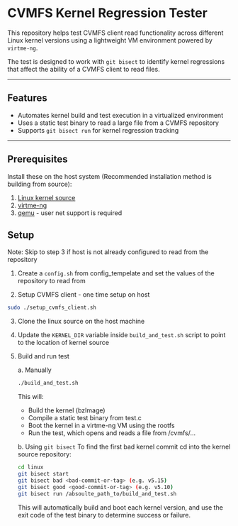 # CVMFS Kernel Regression Tester

This repository helps test CVMFS client read functionality across different Linux kernel versions using a lightweight VM environment powered by `virtme-ng`.

The test is designed to work with `git bisect` to identify kernel regressions that affect the ability of a CVMFS client to read files.

---

## Features

- Automates kernel build and test execution in a virtualized environment
- Uses a static test binary to read a large file from a CVMFS repository
- Supports `git bisect run` for kernel regression tracking

---

## Prerequisites

Install these on the host system
(Recommended installation method is building from source):

1. [Linux kernel source](git.kernel.org/pub/scm/linux/kernel/git/torvalds/linux.git)
2. [virtme-ng](https://github.com/arighi/virtme-ng)
3. [qemu](https://www.qemu.org/download/) - user net support is required

## Setup

Note: Skip to step 3 if host is not already configured to read from the repository

1. Create a `config.sh` from config_tempelate and set the values of the repository to read from

2. Setup CVMFS client - one time setup on host
```bash
sudo ./setup_cvmfs_client.sh
```

3. Clone the linux source on the host machine

4. Update the `KERNEL_DIR` variable inside `build_and_test.sh` script to point to the location of kernel source

5. Build and run test

    a. Manually
    ```bash
    ./build_and_test.sh
    ```
    This will:
    - Build the kernel (bzImage)
    - Compile a static test binary from test.c
    - Boot the kernel in a virtme-ng VM using the rootfs
    - Run the test, which opens and reads a file from /cvmfs/...

    b. Using `git bisect`
    To find the first bad kernel commit cd into the kernel source repository:
    ```bash
    cd linux
    git bisect start
    git bisect bad <bad-commit-or-tag> (e.g. v5.15)
    git bisect good <good-commit-or-tag> (e.g. v5.10)
    git bisect run /absoulte_path_to/build_and_test.sh
    ```
    This will automatically build and boot each kernel version, and use the exit code of the test binary to determine success or failure.